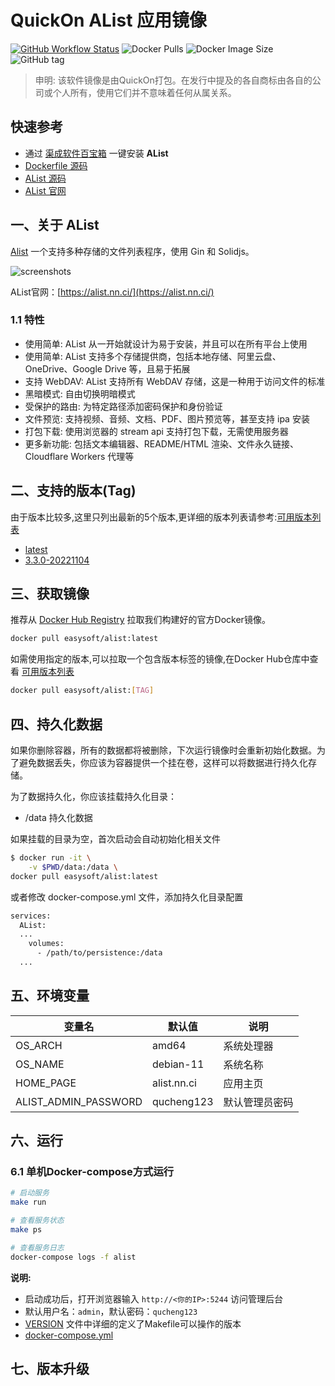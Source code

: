 <!-- 该文档是模板生成，手动修改的内容会被覆盖，详情参见：https://github.com/quicklyon/template-toolkit -->
# QuickOn AList 应用镜像

[![GitHub Workflow Status](https://github.com/quicklyon/alist-docker/actions/workflows/docker.yml/badge.svg)](https://github.com/quicklyon/alist-docker/actions/workflows/docker.yml)
![Docker Pulls](https://img.shields.io/docker/pulls/easysoft/alist?style=flat-square)
![Docker Image Size](https://img.shields.io/docker/image-size/easysoft/alist?style=flat-square)
![GitHub tag](https://img.shields.io/github/v/tag/quicklyon/alist-docker?style=flat-square)

> 申明: 该软件镜像是由QuickOn打包。在发行中提及的各自商标由各自的公司或个人所有，使用它们并不意味着任何从属关系。

## 快速参考

- 通过 [渠成软件百宝箱](https://www.qucheng.com/app-install/alist-install-<number>.html) 一键安装 **AList**
- [Dockerfile 源码](https://github.com/quicklyon/alist-docker)
- [AList 源码](https://github.com/alist-org/alist)
- [AList 官网](https://alist.nn.ci/)

## 一、关于 AList

<!-- 这里写应用的【介绍信息】 -->

[Alist](https://alist.nn.ci/zh/) 一个支持多种存储的文件列表程序，使用 Gin 和 Solidjs。
  
![screenshots](https://raw.githubusercontent.com/quicklyon/alist-docker/main/.template/alist_screenshots.png)

AList官网：[https://alist.nn.ci/](https://alist.nn.ci/)

<!-- 这里写应用的【附加信息】 -->

### 1.1 特性

- 使用简单: AList 从一开始就设计为易于安装，并且可以在所有平台上使用
- 使用简单: AList 支持多个存储提供商，包括本地存储、阿里云盘、OneDrive、Google Drive 等，且易于拓展
- 支持 WebDAV: AList 支持所有 WebDAV 存储，这是一种用于访问文件的标准
- 黑暗模式: 自由切换明暗模式
- 受保护的路由: 为特定路径添加密码保护和身份验证
- 文件预览: 支持视频、音频、文档、PDF、图片预览等，甚至支持 ipa 安装
- 打包下载: 使用浏览器的 stream api 支持打包下载，无需使用服务器
- 更多新功能: 包括文本编辑器、README/HTML 渲染、文件永久链接、Cloudflare Workers 代理等

## 二、支持的版本(Tag)

由于版本比较多,这里只列出最新的5个版本,更详细的版本列表请参考:[可用版本列表](https://hub.docker.com/r/easysoft/alist/tags/)

<!-- 这里是镜像的【Tag】信息，通过命令维护，详情参考：https://github.com/quicklyon/template-toolkit -->
- [latest](https://github.com/alist-org/alist/releases)
- [3.3.0-20221104](https://github.com/alist-org/alist/releases/tag/v3.3.0)

## 三、获取镜像

推荐从 [Docker Hub Registry](https://hub.docker.com/r/easysoft/alist) 拉取我们构建好的官方Docker镜像。

```bash
docker pull easysoft/alist:latest
```

如需使用指定的版本,可以拉取一个包含版本标签的镜像,在Docker Hub仓库中查看 [可用版本列表](https://hub.docker.com/r/easysoft/alist/tags/)

```bash
docker pull easysoft/alist:[TAG]
```

## 四、持久化数据

如果你删除容器，所有的数据都将被删除，下次运行镜像时会重新初始化数据。为了避免数据丢失，你应该为容器提供一个挂在卷，这样可以将数据进行持久化存储。

为了数据持久化，你应该挂载持久化目录：

- /data 持久化数据

如果挂载的目录为空，首次启动会自动初始化相关文件

```bash
$ docker run -it \
    -v $PWD/data:/data \
docker pull easysoft/alist:latest
```

或者修改 docker-compose.yml 文件，添加持久化目录配置

```bash
services:
  AList:
  ...
    volumes:
      - /path/to/persistence:/data
  ...
```

## 五、环境变量

<!-- 这里写应用的【环境变量信息】 -->


| 变量名               | 默认值        | 说明           |
| -------------------- | ------------- | -------------- |
| OS_ARCH              | amd64         | 系统处理器     |
| OS_NAME              | debian-11     | 系统名称       |
| HOME_PAGE            | alist.nn.ci   | 应用主页       |
| ALIST_ADMIN_PASSWORD | qucheng123    | 默认管理员密码 |

## 六、运行

### 6.1 单机Docker-compose方式运行

```bash
# 启动服务
make run

# 查看服务状态
make ps

# 查看服务日志
docker-compose logs -f alist

```

<!-- 这里写应用的【make命令的备注信息】位于文档最后端 -->
**说明:**

- 启动成功后，打开浏览器输入 `http://<你的IP>:5244` 访问管理后台
- 默认用户名：`admin`，默认密码：`qucheng123`
- [VERSION](https://github.com/quicklyon/alist-docker/blob/master/VERSION) 文件中详细的定义了Makefile可以操作的版本
- [docker-compose.yml](https://github.com/quicklyon/alist-docker/blob/master/docker-compose.yml)

## 七、版本升级

<!-- 这里是镜像的【版本升级】信息，通过命令维护，详情参考：https://github.com/quicklyon/template-toolkit -->

